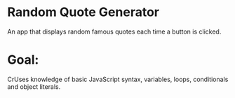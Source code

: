 # Random Quote Generator
 An app that displays random famous quotes each time a button is clicked.

 # Goal:
 CrUses knowledge of basic JavaScript syntax, variables, loops, conditionals and object literals.
